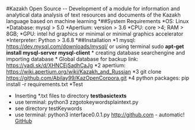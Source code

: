 #Kazakh Open Source -- Development of a module for information and analytical data analysis of text resources and documents of the Kazakh language based on machine learning
*##System Requirements 
  *OS: Linux
  *Database: mysql > 5.0
  *Apertium: version > 3.6
  *CPU: core >4; RAM > 8GB; 
  *GPU: intel hd graphics or minimal or minimal graphics accelerator
  *Interpreter: Python > 3.6.8 
*##Installation
  *1 mysql: https://dev.mysql.com/downloads/mysql/ or using terminal sudo **apt-get install mysql-server mysql-client**
    * creating database searchengine and importing database
      * Global database for backup link:  https://yadi.sk/d/XHNCEjSadhCaJg
  *2 apertium: https://wiki.apertium.org/wiki/Kazakh_and_Russian
  *3 git clone https://github.com/Abilay99/KazOpenCorpora.git
  *4 python packages: pip install -r requirements.txt 
*Test
  * Inserting *.txt files to directory **testbasictexts**
  * use terminal: python3 zzgotokeywordsplaintext.py
  * see directory testKeywords
  * use terminal: python3 interface0.0.1.py
http://github.com - automatic!
[GitHub](http://github.com)
  
